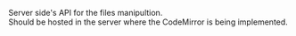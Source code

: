 Server side's API for the files manipultion.<br>
Should be hosted in the server where the CodeMirror is being implemented.
